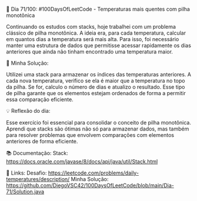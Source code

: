 🚀 Dia 71/100: #100DaysOfLeetCode - Temperaturas mais quentes com pilha monotônica

Continuando os estudos com stacks, hoje trabalhei com um problema clássico de pilha monotônica. A ideia era, para cada temperatura, calcular em quantos dias a temperatura será mais alta. Para isso, foi necessário manter uma estrutura de dados que permitisse acessar rapidamente os dias anteriores que ainda não tinham encontrado uma temperatura maior.

🌟 Minha Solução:

Utilizei uma stack para armazenar os índices das temperaturas anteriores. A cada nova temperatura, verifico se ela é maior que a temperatura no topo da pilha. Se for, calculo o número de dias e atualizo o resultado. Esse tipo de pilha garante que os elementos estejam ordenados de forma a permitir essa comparação eficiente.

💡 Reflexão do dia:

Esse exercício foi essencial para consolidar o conceito de pilha monotônica. Aprendi que stacks são ótimas não só para armazenar dados, mas também para resolver problemas que envolvem comparações com elementos anteriores de forma eficiente.

📚 Documentação:
Stack: https://docs.oracle.com/javase/8/docs/api/java/util/Stack.html

📌 Links:
Desafio: https://leetcode.com/problems/daily-temperatures/description/
Minha Solução: https://github.com/DiegoVSC42/100DaysOfLeetCode/blob/main/Dia-71/Solution.java
